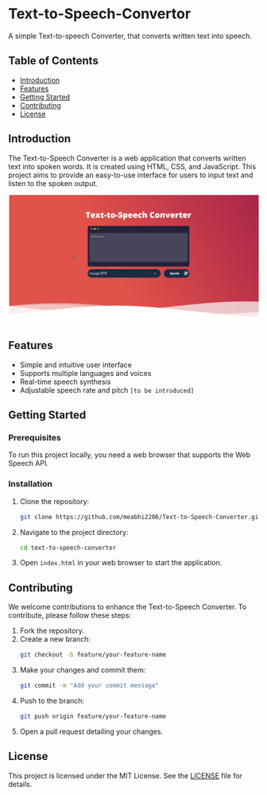 # Text-to-Speech-Convertor
A simple Text-to-speech Converter, that converts written text into speech.

## Table of Contents
- [Introduction](#introduction)
- [Features](#features)
- [Getting Started](#getting-started)
- [Contributing](#contributing)
- [License](#license)

## Introduction
The Text-to-Speech Converter is a web application that converts written text into spoken words. It is created using HTML, CSS, and JavaScript. This project aims to provide an easy-to-use interface for users to input text and listen to the spoken output.

[![Watch the Video...](thumbnail.png)](preview.mp4)

## Features
- Simple and intuitive user interface
- Supports multiple languages and voices
- Real-time speech synthesis
- Adjustable speech rate and pitch `[to be introduced]`

## Getting Started
### Prerequisites
To run this project locally, you need a web browser that supports the Web Speech API.

### Installation
1. Clone the repository:
    ```bash
    git clone https://github.com/meabhi2206/Text-to-Speech-Converter.git
    ```
2. Navigate to the project directory:
    ```bash
    cd text-to-speech-converter
    ```
3. Open `index.html` in your web browser to start the application.

## Contributing
We welcome contributions to enhance the Text-to-Speech Converter. To contribute, please follow these steps:
1. Fork the repository.
2. Create a new branch:
    ```bash
    git checkout -b feature/your-feature-name
    ```
3. Make your changes and commit them:
    ```bash
    git commit -m "Add your commit message"
    ```
4. Push to the branch:
    ```bash
    git push origin feature/your-feature-name
    ```
5. Open a pull request detailing your changes.

## License
This project is licensed under the MIT License. See the [LICENSE](LICENSE) file for details.

